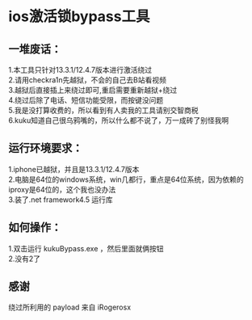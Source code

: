# ios激活锁bypass工具

## 一堆废话：
 1.本工具只针对13.3.1/12.4.7版本进行激活绕过  
 2.请用checkra1n先越狱，不会的自己去B站看视频  
 3.越狱后直接插上来绕过即可,重启需要重新越狱+绕过  
 4.绕过后除了电话、短信功能受限，而按键没问题  
 5.我是没打算收费的，所以看到有人卖我的工具请别交智商税  
 6.kuku知道自己很乌鸦嘴的，所以什么都不说了，万一成砖了别怪我啊  
  
  
## 运行环境要求：  
 1.iphone已越狱，并且是13.3.1/12.4.7版本  
 2.电脑是64位的windows系统，win几都行，重点是64位系统，因为依赖的iproxy是64位的，这个我也没办法  
 3.装了.net framework4.5 运行库  
  
  
## 如何操作：
 1.双击运行 kukuBypass.exe ，然后里面就俩按钮  
 2.没有2了  

## 感谢
 绕过所利用的 payload 来自 iRogerosx